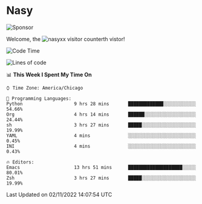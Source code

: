 # Nasy

<!--
<p align="center">
<img height="200" src="https://github-readme-stats.vercel.app/api?username=nasyxx&count_private=true&show_icons=true&theme=dracula&include_all_commits=true"/>
<img height="200" src="https://github-readme-stats.vercel.app/api/top-langs/?username=nasyxx&theme=dracula&hide=html,jupyter+notebook&count_private=true&show_icons=true"/>
</p>

  
----------------
-->

![Sponsor](https://img.shields.io/static/v1.svg?label=Sponsor&message=%E2%9D%A4&logo=GitHub&style=flat&color=pink)
 
Welcome, the ![nasyxx visitor counter](https://count.getloli.com/get/@nasyxx?theme=rule34)th vistor!
 
<!--START_SECTION:waka-->
![Code Time](http://img.shields.io/badge/Code%20Time-2%2C767%20hrs%209%20mins-blue)

![Lines of code](https://img.shields.io/badge/From%20Hello%20World%20I%27ve%20Written-5%20Million%20lines%20of%20code-blue)

📊 **This Week I Spent My Time On** 

```text
⌚︎ Time Zone: America/Chicago

💬 Programming Languages: 
Python                   9 hrs 28 mins       █████████████░░░░░░░░░░░░   54.66% 
Org                      4 hrs 14 mins       ██████░░░░░░░░░░░░░░░░░░░   24.44% 
sh                       3 hrs 27 mins       █████░░░░░░░░░░░░░░░░░░░░   19.99% 
YAML                     4 mins              ░░░░░░░░░░░░░░░░░░░░░░░░░   0.45% 
INI                      4 mins              ░░░░░░░░░░░░░░░░░░░░░░░░░   0.43%

🔥 Editors: 
Emacs                    13 hrs 51 mins      ████████████████████░░░░░   80.01% 
Zsh                      3 hrs 27 mins       █████░░░░░░░░░░░░░░░░░░░░   19.99%

```


 Last Updated on 02/11/2022 14:07:54 UTC
<!--END_SECTION:waka-->

<!-- ![visitors](https://visitor-badge.laobi.icu/badge?page_id=nasyxx.nasyxx) -->
